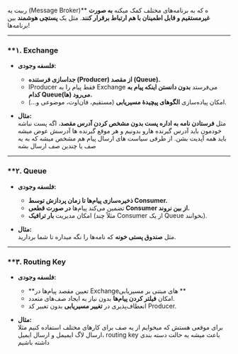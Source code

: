 ربیت یه (Message Broker)** ه که به برنامه‌های مختلف کمک میکنه **به صورت غیرمستقیم و قابل اطمینان با هم ارتباط برقرار کنند**. مثل یک **پستچی هوشمند** بین برنامه‌ها!


---

### **۱. Exchange 
- **فلسفه وجودی:**  
  - **جداسازی فرستنده (Producer) از مقصد (Queue).**  
  - اProducer فقط پیام را به Exchange می‌فرستد **بدون دانستن اینکه پیام به کدام Queue(ها) می‌رود.**  
  - امکان پیاده‌سازی **الگوهای پیچیدهٔ مسیریابی** (مستقیم، فان‌اوت، موضوعی و...).  

- **مثال:**  
  مثل **فرستادن نامه به اداره پست بدون مشخص کردن آدرس مقصد**، اگه پست نباشه خودمون باید آدرس گیرنده هارو بدونیم و هر موقع گیرنده ها آدرسش عوض میشه باید همه آپدیت بشن.
  از طرفی سیاست های ارسال پیام هم مشخص میشه که به یه صف یا چندین صف ارسال بشه

---

### **۲. Queue 
- **فلسفه وجودی:**  
  - **ذخیره‌سازی پیام‌ها تا زمان پردازش توسط Consumer.**  
  - تضمین می‌کند پیام‌ها **در صورت قطعی Consumer از بین نروند.**  
  - امکان مدیریت **بار ترافیک** (مثلاً چند Consumer از یک Queue بخوانند).  

- **مثال:**  
  مثل **صندوق پستی خونه** که نامه‌ها را نگه میداره تا شما بردارید.

---

### **۳. Routing Key 
- **فلسفه وجودی:**  
  - **تعیین مقصد پیام‌ها در Exchangeهای مبتنی بر مسیریابی **  
  - امکان **فیلتر کردن پیام‌ها** بدون نیاز به ایجاد صف‌های متعدد.  
  - انعطاف‌پذیری در **تغییر مسیریابی** بدون تغییر کد Producer.  

- **مثال:**  
برای موقعی هستش که میخوایم از یه صف برای کارهای مختلف استفاده کنیم مثلا ارسال لاگ ایمیمل و ارسال ایمیل، routing key باعث میشه یه حالت دسته بندی داشته باشیم

